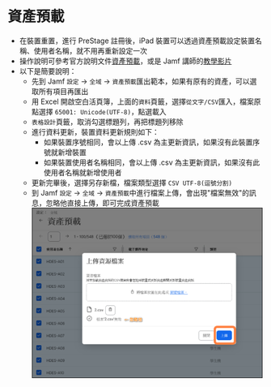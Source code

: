 # 資產預載

* 在裝置重置，進行 PreStage 註冊後，iPad 裝置可以透過資產預載設定裝置名稱、使用者名稱，就不用再重新設定一次
* 操作說明可參考官方說明文件[資產預載](https://learn.jamf.com/zh-TW/bundle/jamf-pro-documentation-current/page/Inventory_Preload.html)，或是 Jamf 講師的[教學影片](https://www.youtube.com/watch?v=MxMk9mVJFbw)
* 以下是簡要說明：
  * 先到 Jamf `設定` → `全域` → `資產預載`匯出範本，如果有原有的資產，可以選取所有項目再匯出
  * 用 Excel 開啟空白活頁簿，上面的`資料`頁籤，選擇`從文字/CSV`匯入，檔案原點選擇 `65001: Unicode(UTF-8)`，點選載入
  * `表格設計`頁籤，取消勾選標題列，再把標題列移除
  * 進行資料更新，裝置資料更新規則如下：
    * 如果裝置序號相同，會以上傳 .csv 為主更新資訊，如果沒有此裝置序號就新增裝置
    * 如果裝置使用者名稱相同，會以上傳 .csv 為主更新資訊，如果沒有此使用者名稱就新增使用者
  * 更新完畢後，選擇另存新檔，檔案類型選擇 `CSV UTF-8(逗號分割)`
  * 到 Jamf `設定` → `全域` → `資產預載`中進行檔案上傳，會出現"檔案無效"的訊息，忽略他直接上傳，即可完成資產預載
![設定：資產預載上傳](./images/inventory_preload_upload.png)
